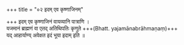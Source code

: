 +++
title = "०२ इदम् एव कृष्णाजिनम्"

+++
इदम् एव कृष्णाजिनं वायव्यानि पात्राणि ।  
यजमानं ब्राह्मणं वा एतद् अतिथिपतिः कृणुते +++(Bhatt. yajamānabrāhmaṇaṃ)+++  
यद् आहार्याण्य् अवेक्षत इदं भूया इदाम् इति ॥